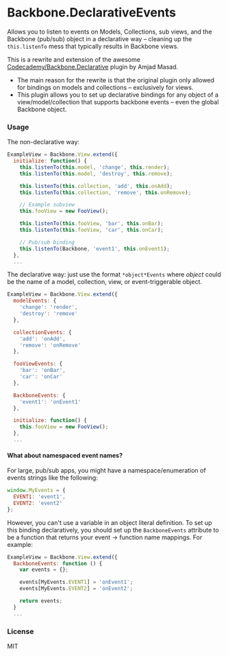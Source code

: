 Backbone.DeclarativeEvents
===

Allows you to listen to events on Models, Collections, sub views, and the Backbone (pub/sub) object in a declarative way – cleaning up the
`this.listenTo` mess that typically results in Backbone views.

This is a rewrite and extension of the awesome [Codecademy/Backbone.Declarative](https://github.com/Codecademy/backbone.declarative) 
plugin by Amjad Masad. 

* The main reason for the rewrite is that the original plugin only allowed for bindings on models and 
collections – exclusively for views. 
* This plugin allows you to set up declarative bindings for any object of a view/model/collection that
supports backbone events – even the global Backbone object.

### Usage

The non-declarative way:

```javascript
ExampleView = Backbone.View.extend({
  initialize: function() {
    this.listenTo(this.model, 'change', this.render);
    this.listenTo(this.model, 'destroy', this.remove);

    this.listenTo(this.collection, 'add', this.onAdd);
    this.listenTo(this.collection, 'remove', this.onRemove);

    // Example subview
    this.fooView = new FooView();

    this.listenTo(this.fooView, 'bar', this.onBar);
    this.listenTo(this.fooView, 'car', this.onCar);

    // Pub/sub binding
    this.listenTo(Backbone, 'event1', this.onEvent1);
  },
  ...
```

The declarative way: just use the format `*object*Events` where *object* 
could be the name of a model, collection, view, or event-triggerable object.

```javascript
ExampleView = Backbone.View.extend({
  modelEvents: {
    'change': 'render',
    'destroy': 'remove'
  },

  collectionEvents: {
    'add': 'onAdd',
    'remove': 'onRemove'
  },

  fooViewEvents: {
    'bar': 'onBar',
    'car': 'onCar'
  },

  BackboneEvents: {
    'event1': 'onEvent1'
  },

  initialize: function() {
    this.fooView = new FooView();
  },
  ...
```

#### What about namespaced event names?

For large, pub/sub apps, you might have a namespace/enumeration of events
strings like the following:

```javascript
window.MyEvents = {
  EVENT1: 'event1',
  EVENT2: 'event2'
};
```

However, you can't use a variable in an object literal definition. To set up this binding declaratively, 
you should set up the `BackboneEvents` attribute to be a function that returns your event -> function name mappings.
For example:

```javascript
ExampleView = Backbone.View.extend({
  BackboneEvents: function () {
    var events = {};

    events[MyEvents.EVENT1] = 'onEvent1';
    events[MyEvents.EVENT2] = 'onEvent2';

    return events;
  }
  ...

```

### License

MIT